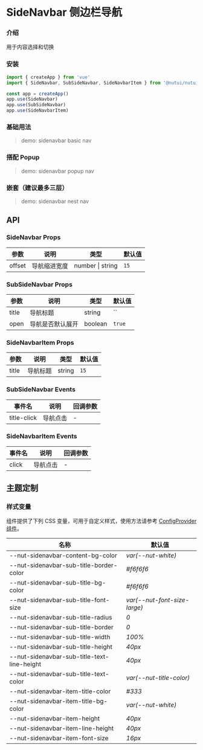 # SideNavbar 侧边栏导航

### 介绍

用于内容选择和切换

### 安装

```js
import { createApp } from 'vue'
import { SideNavbar, SubSideNavbar, SideNavbarItem } from '@nutui/nutui-taro'

const app = createApp()
app.use(SideNavbar)
app.use(SubSideNavbar)
app.use(SideNavbarItem)
```

### 基础用法

> demo: sidenavbar basic nav

### 搭配 Popup

> demo: sidenavbar popup nav

### 嵌套（建议最多三层）

> demo: sidenavbar nest nav

## API

### SideNavbar Props

| 参数 | 说明 | 类型 | 默认值 |
| --- | --- | --- | --- |
| offset | 导航缩进宽度 | number \| string | `15` |

### SubSideNavbar Props

| 参数 | 说明 | 类型 | 默认值 |
| --- | --- | --- | --- |
| title | 导航标题 | string | `` |
| open | 导航是否默认展开 | boolean | `true` |

### SideNavbarItem Props

| 参数 | 说明 | 类型 | 默认值 |
| --- | --- | --- | --- |
| title | 导航标题 | string | `15` |

### SubSideNavbar Events

| 事件名 | 说明 | 回调参数 |
| --- | --- | --- |
| title-click | 导航点击 | - |

### SideNavbarItem Events

| 事件名 | 说明 | 回调参数 |
| --- | --- | --- |
| click | 导航点击 | - |

## 主题定制

### 样式变量

组件提供了下列 CSS 变量，可用于自定义样式，使用方法请参考 [ConfigProvider 组件](#/zh-CN/component/configprovider)。

| 名称 | 默认值 |
| --- | --- |
| --nut-sidenavbar-content-bg-color | _var(--nut-white)_ |
| --nut-sidenavbar-sub-title-border-color | _#f6f6f6_ |
| --nut-sidenavbar-sub-title-bg-color | _#f6f6f6_ |
| --nut-sidenavbar-sub-title-font-size | _var(--nut-font-size-large)_ |
| --nut-sidenavbar-sub-title-radius | _0_ |
| --nut-sidenavbar-sub-title-border | _0_ |
| --nut-sidenavbar-sub-title-width | _100%_ |
| --nut-sidenavbar-sub-title-height | _40px_ |
| --nut-sidenavbar-sub-title-text-line-height | _40px_ |
| --nut-sidenavbar-sub-title-text-color | _var(--nut-title-color)_ |
| --nut-sidenavbar-item-title-color | _#333_ |
| --nut-sidenavbar-item-title-bg-color | _var(--nut-white)_ |
| --nut-sidenavbar-item-height | _40px_ |
| --nut-sidenavbar-item-line-height | _40px_ |
| --nut-sidenavbar-item-font-size | _16px_ |
